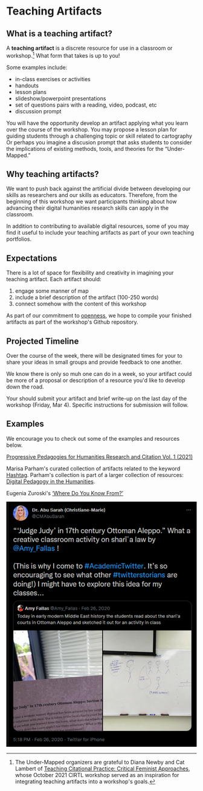 # Teaching Artifacts  

## What is a teaching artifact?  
A **teaching artifact** is a discrete resource for use in a classroom or workshop.[^1] What form that takes is up to you! 

Some examples include:   
- in-class exercises or activities  
- handouts  
- lesson plans  
- slideshow/powerpoint presentations  
- set of questions pairs with a reading, video, podcast, etc  
- discussion prompt  

You will have the opportunity develop an artifact applying what you learn over the course of the workshop. You may propose a lesson plan for guiding students through a challenging topic or skill related to cartography Or perhaps you imagine a discusion prompt that asks students to consider the implications of existing methods, tools, and theories for the “Under-Mapped.” 

## Why teaching artifacts?  
We want to push back against the artificial divide between developing our skills as researchers and our skills as educators. Therefore, from the beginning of this workshop we want participants thinking about how advancing their digital humanities research skills can apply in the classroom. 

In addition to contributing to available digital resources, some of you may find it useful to include your teaching artifacts as part of your own teaching portfolios.  

## Expectations  
There is a lot of space for flexibility and creativity in imagining your teaching artifact.  Each artifact should:
1. engage some manner of map  
2. include a brief description of the artifact (100-250 words)  
3. connect somehow with the content of this workshop  

As part of our commitment to [openness](https://digitalpedagogy.hcommons.org/introduction/openness), we hope to compile your finished artifacts as part of the workshop's Github repository. 

## Projected Timeline
Over the course of the week, there will be designated times for your to share your ideas in small groups and provide feedback to one another. 

We know there is only so muh one can do in a week, so your artifact could be more of a proposal or description of a resource you'd like to develop down the road.  

Your should submit your artifact and brief write-up on the last day of the workshop (Friday, Mar 4). Specific instructions for submission will follow.

## Examples  
We encourage you to check out some of the examples and resources below.  


[Progressive Pedagogies for Humanities Research and Citation Vol. 1 (2021)](https://journals.library.columbia.edu/index.php/citationalpractice/issue/view/782)

Marisa Parham's curated collection of artifacts related to the keyword [Hashtag](https://digitalpedagogy.hcommons.org/keyword/Hashtag). Parham's collection is part of a larger collection of resources: [Digital Pedagogy in the Humanities](https://digitalpedagogy.hcommons.org/). 

Eugenia Zuroski's [‘Where Do You Know From?’](https://maifeminism.com/where-do-you-know-from-an-exercise-in-placing-ourselves-together-in-the-classroom/)


[^1]: The Under-Mapped organizers are grateful to Diana Newby and Cat Lambert of [Teaching Citational Practice: Critical Feminist Approaches](https://journals.library.columbia.edu/index.php/citationalpractice/about), whose October 2021 CIRTL workshop served as an inspiration for integrating teaching artifacts into a workshop's goals.

[<img alt="Dr. Abu Sarah (Christiane-Marie)@CMAbuSarah ‘Judge Judy’ in 17th century Ottoman Aleppo. What a creative classroom activity on sharīʿa law by @Amy_Fallas ! (This is why I come to #AcademicTwitter. It’s so encouraging to see what other #twitterstorians are doing!) I might have to explore this idea for my classes... Amy Fallas@Amy_Fallas · Feb 26, 2020Today in early modern Middle East history the students read about the shari'a courts in Ottoman Aleppo and sketched it out for an activity in class5:18 PM · Feb 26, 2020·Twitter for iPhone" src="assets/teaching-artifacts-5e0b0369.png" width="" height="" >](https://twitter.com/CMAbuSarah/status/1232792014397333504)
